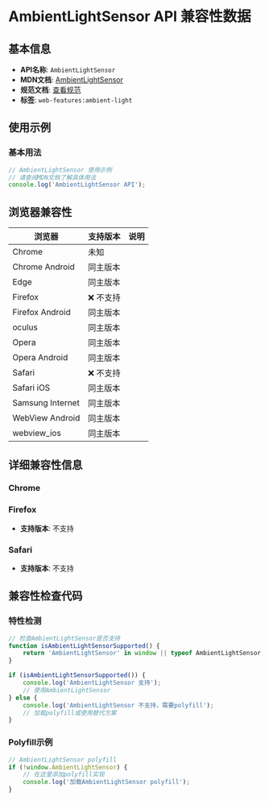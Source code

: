 # AmbientLightSensor API 兼容性数据

## 基本信息

- **API名称**: `AmbientLightSensor`
- **MDN文档**: [AmbientLightSensor](https://developer.mozilla.org/docs/Web/API/AmbientLightSensor)
- **规范文档**: [查看规范](https://w3c.github.io/ambient-light/#ambient-light-sensor-interface)
- **标签**: `web-features:ambient-light`

## 使用示例

### 基本用法

```javascript
// AmbientLightSensor 使用示例
// 请查阅MDN文档了解具体用法
console.log('AmbientLightSensor API');
```

## 浏览器兼容性

| 浏览器 | 支持版本 | 说明 |
|--------|----------|------|
| Chrome | 未知 |  |
| Chrome Android | 同主版本 |  |
| Edge | 同主版本 |  |
| Firefox | ❌ 不支持 |  |
| Firefox Android | 同主版本 |  |
| oculus | 同主版本 |  |
| Opera | 同主版本 |  |
| Opera Android | 同主版本 |  |
| Safari | ❌ 不支持 |  |
| Safari iOS | 同主版本 |  |
| Samsung Internet | 同主版本 |  |
| WebView Android | 同主版本 |  |
| webview_ios | 同主版本 |  |

## 详细兼容性信息

### Chrome


### Firefox

- **支持版本**: 不支持

### Safari

- **支持版本**: 不支持

## 兼容性检查代码

### 特性检测

```javascript
// 检查AmbientLightSensor是否支持
function isAmbientLightSensorSupported() {
    return 'AmbientLightSensor' in window || typeof AmbientLightSensor !== 'undefined';
}

if (isAmbientLightSensorSupported()) {
    console.log('AmbientLightSensor 支持');
    // 使用AmbientLightSensor
} else {
    console.log('AmbientLightSensor 不支持，需要polyfill');
    // 加载polyfill或使用替代方案
}
```

### Polyfill示例

```javascript
// AmbientLightSensor polyfill
if (!window.AmbientLightSensor) {
    // 在这里添加polyfill实现
    console.log('加载AmbientLightSensor polyfill');
}
```

